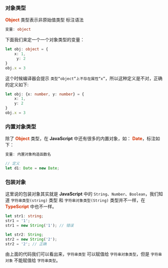 ### 对象类型
 **<font color="#d63200">Object</font>** 类型表示非原始值类型
标注语法
```typescript 
变量: object
```
下面我们来定一个一个对象类型的变量：
```typescript 
let obj: object = {
    x: 1,
     y: 2
}
obj.x = 3
```
这个时候编译器会提示 ```类型“object”上不存在属性“x”```，所以这种定义是不对，正确的定义如下:
```typescript 
let obj: {x: number, y: number} = {
    x: 1,
    y: 2
}
obj.x = 3
```
### 内置对象类型
除了  **<font color="#d63200">Object</font>** 类型，在 **JavaScript** 中还有很多的内置对象，如： **<font color="#d63200">Date</font>**，标注如下：
```typescript 
变量: 内置对象构造函数名

// 定义
let d1: Date = new Date; 
``` 
### 包装对象
这里说的包装对象其实就是 **JavaScript** 中的 ```String```、```Number```、```Boolean```，我们知道 ```字符串类型(string)``` 类型 和 ```字符串对象类型(String)``` 类型并不一样，在  **<font color="#d63200">TypeScript</font>** 中也不一样。
```typescript 
let str1: string;
str1 = '1';
str1 = new String('1');	// 错误

let str2: String;
str2 = new String('2');
str2 = '2';	// 正确
``` 
由上面的代码我们可以看出来，```字符串类型``` 可以赋值给 ```字符串对象类型```，但是 ```字符串对象``` 不能赋值给 ```字符串类型```。
